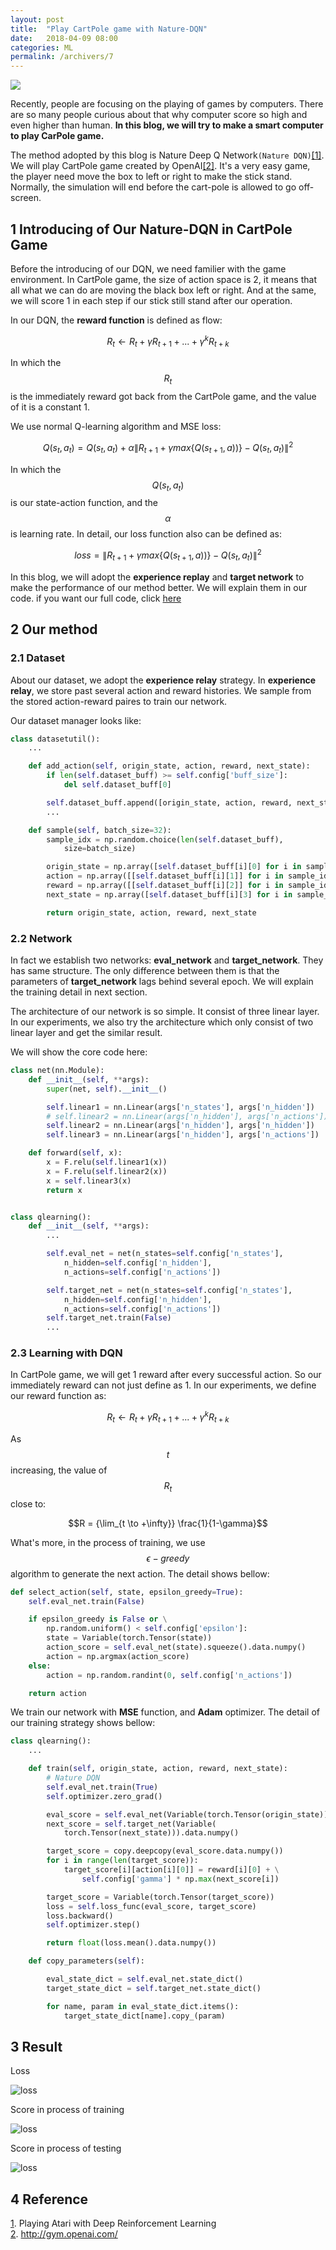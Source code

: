 ```yaml
---
layout: post
title:  "Play CartPole game with Nature-DQN"
date:   2018-04-09 08:00
categories: ML
permalink: /archivers/7
---
```


![](/image/7.1.png)


Recently, people are focusing on the playing of games by computers. There are so many people curious about that why computer score so high and even higher than human. **In this blog, we will try to make a smart computer to play CarPole game.**

<!--more-->

The method adopted by this blog is Nature Deep Q Network`(Nature DQN)`[[1]](https://www.cs.toronto.edu/~vmnih/docs/dqn.pdf). We will play CartPole game created by OpenAI[[2]](http://gym.openai.com/). It's a very easy game, the player need move the box to left or right to make the stick stand. Normally, the simulation will end before the cart-pole is allowed to go off-screen.


## 1 Introducing of Our Nature-DQN in CartPole Game

Before the introducing of our DQN, we need familier with the game environment.
In CartPole game, the size of action space is 2, it means that all what we can do are moving the black box left or right. And at the same, we will score 1 in each step if our stick still stand after our operation.

In our DQN, the **reward function** is defined as flow:

$$R_{t} \leftarrow R_{t} + \gamma R_{t + 1} + ... + \gamma^k R_{t + k}$$

In which the $$R_t$$ is the immediately reward got back from the CartPole game, and the value of it is a constant 1.

We use normal Q-learning algorithm and MSE loss:

$$Q(s_t, a_t) = Q(s_t, a_t) + \alpha\|R_{t + 1} + \gamma max\{Q(s_{t+1}, a))\} - Q(s_t, a_t)\|^2$$

In which the $$Q(s_t, a_t)$$ is our state-action function, and the $$\alpha$$ is learning rate. In detail, our loss function also can be defined as:

$$loss = \|R_{t + 1} + \gamma max\{Q(s_{t+1}, a))\} - Q(s_t, a_t)\|^2$$

In this blog, we will adopt the **experience replay** and **target network** to make the performance of our method better. We will explain them in our code.
if you want our full code, click [here](https://github.com/zyoohv/zyoohv.github.io/blob/master/code_repository/DQN/Nature_DQN.py)

## 2 Our method

### 2.1 Dataset

About our dataset, we adopt the **experience relay** strategy. In **experience relay**, we store past several action and reward histories. We sample from the stored action-reward paires to train our network.

Our dataset manager looks like:

```python
class datasetutil():
    ...

    def add_action(self, origin_state, action, reward, next_state):
        if len(self.dataset_buff) >= self.config['buff_size']:
            del self.dataset_buff[0]

        self.dataset_buff.append([origin_state, action, reward, next_state])
        ...

    def sample(self, batch_size=32):
        sample_idx = np.random.choice(len(self.dataset_buff), 
            size=batch_size)

        origin_state = np.array([self.dataset_buff[i][0] for i in sample_idx])
        action = np.array([[self.dataset_buff[i][1]] for i in sample_idx])
        reward = np.array([[self.dataset_buff[i][2]] for i in sample_idx])
        next_state = np.array([self.dataset_buff[i][3] for i in sample_idx])

        return origin_state, action, reward, next_state
```

### 2.2 Network

In fact we establish two networks: **eval_network** and **target_network**. They has same structure. The only difference between them is that the parameters of **target_network** lags behind several epoch. We will explain the training detail in next section.

The architecture of our network is so simple. It consist of three linear layer.
In our experiments, we also try the architecture which only consist of two linear layer and get the similar result.

We will show the core code here:

```python
class net(nn.Module):
    def __init__(self, **args):
        super(net, self).__init__()

        self.linear1 = nn.Linear(args['n_states'], args['n_hidden'])
        # self.linear2 = nn.Linear(args['n_hidden'], args['n_actions'])
        self.linear2 = nn.Linear(args['n_hidden'], args['n_hidden'])
        self.linear3 = nn.Linear(args['n_hidden'], args['n_actions'])

    def forward(self, x):
        x = F.relu(self.linear1(x))
        x = F.relu(self.linear2(x))
        x = self.linear3(x)
        return x


class qlearning():
    def __init__(self, **args):
        ...

        self.eval_net = net(n_states=self.config['n_states'], 
            n_hidden=self.config['n_hidden'], 
            n_actions=self.config['n_actions'])

        self.target_net = net(n_states=self.config['n_states'], 
            n_hidden=self.config['n_hidden'], 
            n_actions=self.config['n_actions'])
        self.target_net.train(False)
        ...
```

### 2.3 Learning with DQN

In CartPole game, we will get 1 reward after every successful action. So our immediately reward can not just define as 1. In our experiments, we define our reward function as:

$$R_{t} \leftarrow R_{t} + \gamma R_{t + 1} + ... + \gamma^k R_{t + k}$$

As $$t$$ increasing, the value of $$R_t$$ close to:

$$R = {\lim_{t \to +\infty}} \frac{1}{1-\gamma}$$

What's more, in the process of training, we use $$\epsilon-greedy$$ algorithm to generate the next action. The detail shows bellow:

```python
def select_action(self, state, epsilon_greedy=True):
    self.eval_net.train(False)

    if epsilon_greedy is False or \
        np.random.uniform() < self.config['epsilon']:
        state = Variable(torch.Tensor(state))
        action_score = self.eval_net(state).squeeze().data.numpy()
        action = np.argmax(action_score)
    else:
        action = np.random.randint(0, self.config['n_actions'])

    return action
```

We train our network with **MSE** function, and **Adam** optimizer. The detail of our training strategy shows bellow:

```python
class qlearning():
    ...

    def train(self, origin_state, action, reward, next_state):
        # Nature DQN
        self.eval_net.train(True)
        self.optimizer.zero_grad()

        eval_score = self.eval_net(Variable(torch.Tensor(origin_state)))
        next_score = self.target_net(Variable(
            torch.Tensor(next_state))).data.numpy()

        target_score = copy.deepcopy(eval_score.data.numpy())
        for i in range(len(target_score)):
            target_score[i][action[i][0]] = reward[i][0] + \
                self.config['gamma'] * np.max(next_score[i])

        target_score = Variable(torch.Tensor(target_score))
        loss = self.loss_func(eval_score, target_score)
        loss.backward()
        self.optimizer.step()

        return float(loss.mean().data.numpy())

    def copy_parameters(self):

        eval_state_dict = self.eval_net.state_dict()
        target_state_dict = self.target_net.state_dict()

        for name, param in eval_state_dict.items():
            target_state_dict[name].copy_(param)
```

## 3 Result

Loss

![loss](/image/7.2.png)

Score in process of training

![loss](/image/7.3.png)

Score in process of testing

![loss](/image/7.4.png)

## 4 Reference

[1](https://www.cs.toronto.edu/~vmnih/docs/dqn.pdf).  Playing Atari with Deep Reinforcement Learning  
[2](http://gym.openai.com/). http://gym.openai.com/